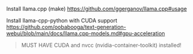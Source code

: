 Install llama.cpp (make)
https://github.com/ggerganov/llama.cpp#usage

Install llama-cpp-python with CUDA support
https://github.com/oobabooga/text-generation-webui/blob/main/docs/llama.cpp-models.md#gpu-acceleration


> MUST HAVE CUDA and nvcc (nvidia-container-toolkit) installed!